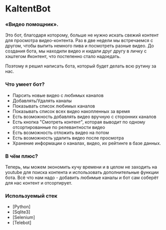 # KaltentBot

### «Видео помощник».
Это бот, благодаря которому, больше не нужно искать свежий контент для просмотра видео-контента.
Раз  в две недели мы встречаемся с другом, чтобы выпить немного пива и посмотреть разные видео.
До создания бота, мы находили видео и кидали друг другу в личку с хэштегом #контент, что постепенно стало надоедать.

Поэтому я решил написать бота, который будет делать всю рутину за нас.

### Что умеет бот?
- Парсить новые видео с любимых каналов
- Добавлять/Удалять каналы
- Показывать список любимых каналов
- Показывать список всех видео накопленных за время
- Есть возможность добавлять видео вручную с сторонних каналов
- Есть кнопка "Смотреть контент", которая выводит по одному отсортированные по релевантности видео
- Есть возможность отложить видео на потом
- Есть возможность удалить видео после просмотра
- Хранение информации о каналах, видео, их рейтинге в базе данных.

### В чём плюс?
Теперь, мы можем экономить кучу времени и в целом не заходить на youtube для поиска контента и использовать дополнительные функции бота.
Всё что нам надо - добавить любимые каналы и бот сам соберёт для нас контент и отсортирует.

### Используемый стек
* [Python]
* [Sqlite3]
* [Selenium]
* [Telebot]
